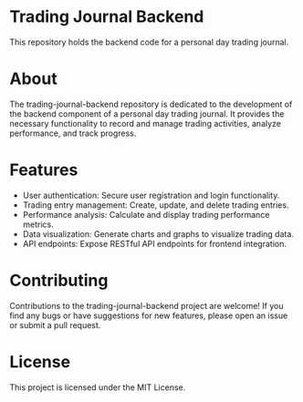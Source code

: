 # Trading Journal Backend
This repository holds the backend code for a personal day trading journal.

# About
The trading-journal-backend repository is dedicated to the development of the backend component of a personal day trading journal. It provides the necessary functionality to record and manage trading activities, analyze performance, and track progress.

# Features
- User authentication: Secure user registration and login functionality.
- Trading entry management: Create, update, and delete trading entries.
- Performance analysis: Calculate and display trading performance metrics.
- Data visualization: Generate charts and graphs to visualize trading data.
- API endpoints: Expose RESTful API endpoints for frontend integration.

# Contributing
Contributions to the trading-journal-backend project are welcome! If you find any bugs or have suggestions for new features, please open an issue or submit a pull request.

# License
This project is licensed under the MIT License.
